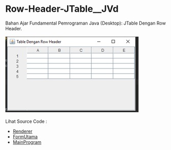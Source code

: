 # Row-Header-JTable__JVd
Bahan Ajar Fundamental Pemrograman Java (Desktop): JTable Dengan Row Header.<br><br>
<img src="https://github.com/RizkyKhapidsyah/Row-Header-JTable__JVd/blob/master/results/001.PNG"><br><br>
Lihat Source Code :<br>
- <a href="https://github.com/RizkyKhapidsyah/Row-Header-JTable__JVd/blob/master/src/com/rk/TableRow_CellRenderer.java">Renderer</a><br>
- <a href="https://github.com/RizkyKhapidsyah/Row-Header-JTable__JVd/blob/master/src/com/rk/FormUtama.java">FormUtama</a><br>
- <a href="https://github.com/RizkyKhapidsyah/Row-Header-JTable__JVd/blob/master/src/MainProgram.java">MainProgram</a>
